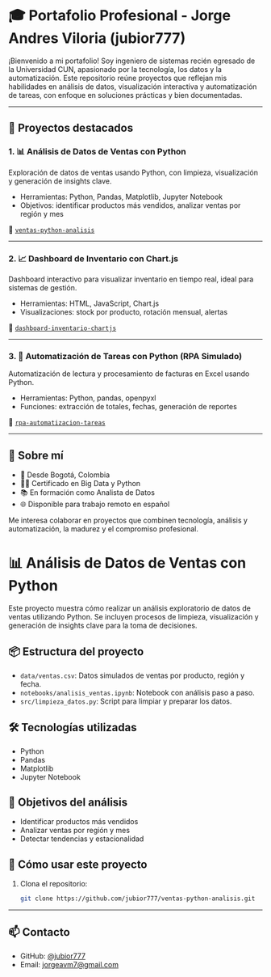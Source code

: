 # 🎓 Portafolio Profesional - Jorge Andres Viloria (jubior777)

¡Bienvenido a mi portafolio! Soy ingeniero de sistemas recién egresado de la Universidad CUN, apasionado por la tecnología, los datos y la automatización. Este repositorio reúne proyectos que reflejan mis habilidades en análisis de datos, visualización interactiva y automatización de tareas, con enfoque en soluciones prácticas y bien documentadas.

---

## 🚀 Proyectos destacados

### 1. 📊 Análisis de Datos de Ventas con Python
Exploración de datos de ventas usando Python, con limpieza, visualización y generación de insights clave.
- Herramientas: Python, Pandas, Matplotlib, Jupyter Notebook
- Objetivos: identificar productos más vendidos, analizar ventas por región y mes

📁 [`ventas-python-analisis`](./ventas-python-analisis)

---

### 2. 📈 Dashboard de Inventario con Chart.js
Dashboard interactivo para visualizar inventario en tiempo real, ideal para sistemas de gestión.
- Herramientas: HTML, JavaScript, Chart.js
- Visualizaciones: stock por producto, rotación mensual, alertas

📁 [`dashboard-inventario-chartjs`](./dashboard-inventario-chartjs)

---

### 3. 🤖 Automatización de Tareas con Python (RPA Simulado)
Automatización de lectura y procesamiento de facturas en Excel usando Python.
- Herramientas: Python, pandas, openpyxl
- Funciones: extracción de totales, fechas, generación de reportes

📁 [`rpa-automatizacion-tareas`](./rpa-automatizacion-tareas)

---

## 🧠 Sobre mí

- 📍 Desde Bogotá, Colombia
- 🧑‍💻 Certificado en Big Data y Python
- 📚 En formación como Analista de Datos
- 🌐 Disponible para trabajo remoto en español

Me interesa colaborar en proyectos que combinen tecnología, análisis y automatización, la madurez y el compromiso profesional.

# 📊 Análisis de Datos de Ventas con Python

Este proyecto muestra cómo realizar un análisis exploratorio de datos de ventas utilizando Python. Se incluyen procesos de limpieza, visualización y generación de insights clave para la toma de decisiones.

## 📦 Estructura del proyecto

- `data/ventas.csv`: Datos simulados de ventas por producto, región y fecha.
- `notebooks/analisis_ventas.ipynb`: Notebook con análisis paso a paso.
- `src/limpieza_datos.py`: Script para limpiar y preparar los datos.

## 🛠️ Tecnologías utilizadas

- Python
- Pandas
- Matplotlib
- Jupyter Notebook

## 🎯 Objetivos del análisis

- Identificar productos más vendidos
- Analizar ventas por región y mes
- Detectar tendencias y estacionalidad

## 🧪 Cómo usar este proyecto

1. Clona el repositorio:
   ```bash
   git clone https://github.com/jubior777/ventas-python-analisis.git

---

## 📫 Contacto

- GitHub: [@jubior777](https://github.com/jubior777)
- Email: jorgeavm7@gmail.com
